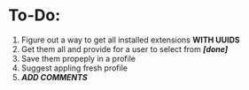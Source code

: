 # To-Do:
1. Figure out a way to get all installed extensions **WITH UUIDS**
2. Get them all and provide for a user to select from ***[done]***
3. Save them propeply in a profile
4. Suggest appling fresh profile 
5. ***ADD COMMENTS***